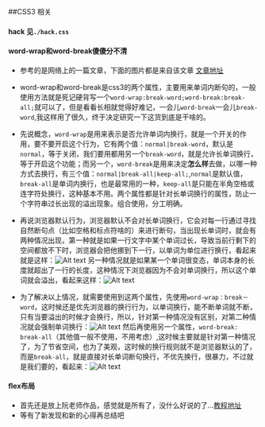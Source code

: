 ##CSS3 相关
#### hack 见`./hack.css`
#### word-wrap和word-break傻傻分不清
  - 参考的是网络上的一篇文章，下面的图片都是来自该文章 [文章地址](http://www.cnblogs.com/2050/archive/2012/08/10/2632256.html) 
  - word-wrap和word-break是css3的两个属性，主要用来单词内断句的，一般使用方法就是死记硬背写一个`word-wrap:break-word;word-break:break-all;`就可以了，但是看看长相就觉得好难记，一会儿`word-break`一会儿`break-word`,我这样用了很久，终于决定研究一下这货到底是干啥的。
  - 先说概念，`word-wrap`是用来表示是否允许单词内换行，就是一个开关的作用，要不要开启这个行为，它有两个值：`normal|break-word`，默认是`normal`，等于关闭，我们要用都用另一个`break-word`，就是允许长单词换行，等于开启这个功能；而另一个，`word-break`是用来决定**怎么样**去做，以哪一种方式去换行，有三个值：`normal|break-all|keep-all;`,`normal`是默认值，`break-all`是单词内换行，也是最常用的一种，`keep-all`是只能在半角空格或连字符处换行，这种基本不用。两个属性都是针对长单词换行的属性，防止一个字符串过长出现的溢出现象。组合使用，分工明确。
  - 再说浏览器默认行为，浏览器默认不会对长单词换行，它会对每一行通过寻找自然断句点（比如空格和标点符啥的）来进行断句，当出现长单词时，就会有两种情况出现，第一种就是如果一行文字中某个单词过长，导致当前行剩下的空间都放不下时，浏览器会把他挪到下一行，以单词为单位进行换行，看起来就是这样：![Alt text](http://images.cnblogs.com/cnblogs_com/2050/201208/201208101725443347.png)
另一种情况就是如果某一个单词很变态，单词本身的长度就超出了一行的长度，这种情况下浏览器因为不会对单词换行，所以这个单词就会溢出，看起来这样：![Alt text](http://images.cnblogs.com/cnblogs_com/2050/201208/201208101725519731.png)

  - 为了解决以上情况，就需要使用到这两个属性，先使用`word-wrap：break－word`，这时候还是优先浏览器的换行行为，以单词换行，能不断单词就不断，只有当要溢出的时候才会换行，所以，针对第一种情况没有区别，对第二种情况就会强制单词换行：![Alt text](http://images.cnblogs.com/cnblogs_com/2050/201208/201208101725584369.png)
 然后再使用另一个属性，`word-break: break-all`（其他值一般不使用，不用考虑）,这时候主要就是针对第一种情况了，为了节省空间，也为了美观，这时候的换行规则就不是浏览器默认的了，而是`break-all`，就是直接对长单词断句换行，不优先换行，很暴力，不过就是我们要的，看起来：![Alt text](http://images.cnblogs.com/cnblogs_com/2050/201208/201208101726031267.png)


####   flex布局
- 首先还是放上阮老师作品，感觉就是所有了，没什么好说的了...[教程地址](http://www.ruanyifeng.com/blog/2015/07/flex-grammar.html)
- 等有了新发现和新的心得再总结吧
